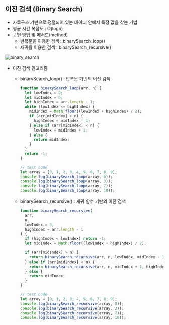 ## 이진 검색 (Binary Search)

- 자료구조 기반으로 정렬되어 있는 데이터 안에서 특정 값을 찾는 기법
- 평균 시간 복잡도 : O(logn)
- 구현 방법 및 메서드(method)
    - 반복문을 이용한 검색 : binarySearch_loop()
    - 재귀를 이용한 검색 : binarySearch_recursive()

![binary_search](https://user-images.githubusercontent.com/88661435/137568773-19925829-e138-4411-b519-091e689e0675.png)

- 이진 검색 알고리즘
    - binarySearch_loop() : 반복문 기반의 이진 검색
        
        ```jsx
        function binarySearch_loop(arr, n) {
          let lowIndex = 0;
          let midIndex = 0;
          let highIndex = arr.length - 1;
          while (lowIndex <= highIndex) {
            midIndex = Math.floor((lowIndex + highIndex) / 2);
            if (arr[midIndex] > n) {
              highIndex = midIndex - 1;
            } else if (arr[midIndex] < n) {
              lowIndex = midIndex + 1;
            } else {
              return midIndex;
            }
          }
          return -1;
        }
        
        // test code
        let array = [0, 1, 2, 3, 4, 5, 6, 7, 8, 9];
        console.log(binarySearch_loop(array, 0));
        console.log(binarySearch_loop(array, 3));
        console.log(binarySearch_loop(array, 7));
        console.log(binarySearch_loop(array, 10));
        ```
        
    - binarySearch_recursive() : 재귀 함수 기반의 이진 검색
        
        ```jsx
        function binarySearch_recursive(
          arr,
          n,
          lowIndex = 0,
          highIndex = arr.length - 1
        ) {
          if (highIndex < lowIndex) return -1;
          let midIndex = Math.floor((lowIndex + highIndex) / 2);
        
          if (arr[midIndex] > n) {
            return binarySearch_recursive(arr, n, lowIndex, midIndex - 1);
          } else if (arr[midIndex] < n) {
            return binarySearch_recursive(arr, n, midIndex + 1, highIndex);
          } else {
            return midIndex;
          }
        }
        
        // test code
        let array = [0, 1, 2, 3, 4, 5, 6, 7, 8, 9];
        console.log(binarySearch_recursive(array, 0));
        console.log(binarySearch_recursive(array, 3));
        console.log(binarySearch_recursive(array, 7));
        console.log(binarySearch_recursive(array, 10));
        ```
